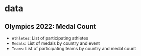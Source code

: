 # data


## Olympics 2022: Medal Count 

- `Athletes`: List of participating athletes
- `Medals`: List of medals by country and event 
- `Teams`: List of participating teams by country and medal count 


